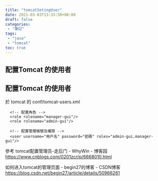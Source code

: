 ```yaml
---
title: "tomcatSetingUser"
date: 2021-03-03T13:33:50+08:00
draft: false    
categories:
 - "筆記"
tags:
 - "java"
 - "tomcat"
toc: true
---
```


## 配置Tomcat 的使用者

<!--more-->


## 配置Tomcat 的使用者

於 tomcat 的 conf/tomcat-users.xml

```
  <!-- 配置角色 -->
  <role rolename="manager-gui"/>
  <role rolename="admin-gui"/>

  <!-- 配置管理帳號及權限 -->
  <user username="用戶名" password="密碼" roles="admin-gui,manager-gui"/>

```

參考
tomcat配置管理员-走后门 - WhyWin - 博客园
https://www.cnblogs.com/0201zcr/p/6668010.html

如何进入tomcat的管理页面 - begin27的博客 - CSDN博客
https://blog.csdn.net/begin27/article/details/50966261